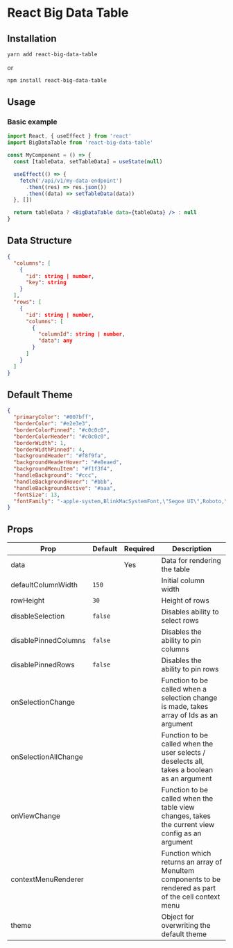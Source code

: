 # React Big Data Table

## Installation

```bash
yarn add react-big-data-table
```

or

```bash
npm install react-big-data-table
```

## Usage

### Basic example

```jsx
import React, { useEffect } from 'react'
import BigDataTable from 'react-big-data-table'

const MyComponent = () => {
  const [tableData, setTableData] = useState(null)

  useEffect(() => {
    fetch('/api/v1/my-data-endpoint')
      .then((res) => res.json())
      .then((data) => setTableData(data))
  }, [])

  return tableData ? <BigDataTable data={tableData} /> : null
}
```

## Data Structure

```json
{
  "columns": [
    {
      "id": string | number,
      "key": string
    }
  ],
  "rows": [
    {
      "id": string | number,
      "columns": [
        {
          "columnId": string | number,
          "data": any
        }
      ]
    }
  ]
}
```

## Default Theme

```json
{
  "primaryColor": "#007bff",
  "borderColor": "#e2e3e3",
  "borderColorPinned": "#c0c0c0",
  "borderColorHeader": "#c0c0c0",
  "borderWidth": 1,
  "borderWidthPinned": 4,
  "backgroundHeader": "#f8f9fa",
  "backgroundHeaderHover": "#e8eaed",
  "backgroundMenuItem": "#f1f3f4",
  "handleBackground": "#ccc",
  "handleBackgroundHover": "#bbb",
  "handleBackgroundActive": "#aaa",
  "fontSize": 13,
  "fontFamily": "-apple-system,BlinkMacSystemFont,\"Segoe UI\",Roboto,\"Helvetica Neue\",Arial,\"Noto Sans\",sans-serif,\"Apple Color Emoji\",\"Segoe UI Emoji\",\"Segoe UI Symbol\",\"Noto Color Emoji\";"
}
```

## Props

| Prop                 | Default | Required | Description                                                                                            |
| -------------------- | ------- | -------- | ------------------------------------------------------------------------------------------------------ |
| data                 |         | Yes      | Data for rendering the table                                                                           |
| defaultColumnWidth   | `150`   |          | Initial column width                                                                                   |
| rowHeight            | `30`    |          | Height of rows                                                                                         |
| disableSelection     | `false` |          | Disables ability to select rows                                                                        |
| disablePinnedColumns | `false` |          | Disables the ability to pin columns                                                                    |
| disablePinnedRows    | `false` |          | Disables the ability to pin rows                                                                       |
| onSelectionChange    |         |          | Function to be called when a selection change is made, takes array of Ids as an argument               |
| onSelectionAllChange |         |          | Function to be called when the user selects / deselects all, takes a boolean as an argument            |
| onViewChange         |         |          | Function to be called when the table view changes, takes the current view config as an argument        |
| contextMenuRenderer  |         |          | Function which returns an array of MenuItem components to be rendered as part of the cell context menu |
| theme                |         |          | Object for overwriting the default theme                                                               |
